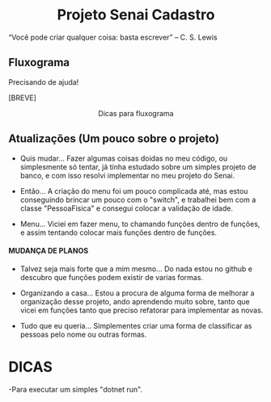 <h1 align="center">Projeto Senai Cadastro</h1>
<p>“Você pode criar qualquer coisa: basta escrever” – C. S. Lewis</p>

## Fluxograma

<p font-color="red"> Precisando de ajuda! <p>
[BREVE]
<p align="center"> Dicas para fluxograma </p>

## Atualizações (Um pouco sobre o projeto)

* Quis mudar... Fazer algumas coisas doidas no meu código, ou simplesmente só tentar, já tinha estudado sobre um simples projeto de banco, e com isso resolvi implementar no meu projeto do Senai.

* Então... A criação do menu foi um pouco complicada até, mas estou conseguindo brincar um pouco com o "switch", e trabalhei bem com a classe "PessoaFisica" e consegui colocar a validação de idade.

* Menu... Viciei em fazer menu, to chamando funções dentro de funções, e assim tentando colocar mais funções dentro de funções.

#### MUDANÇA DE PLANOS

* Talvez seja mais forte que a mim mesmo... Do nada estou no github e descubro que funções podem existir de varias formas.

* Organizando a casa... Estou a procura de alguma forma de melhorar a organização desse projeto, ando aprendendo muito sobre, tanto que vicei em funções tanto que preciso refatorar para implementar as novas.

* Tudo que eu queria... Simplementes criar uma forma de classificar as pessoas pelo nome ou outras formas.
# DICAS


-Para executar um simples "dotnet run".